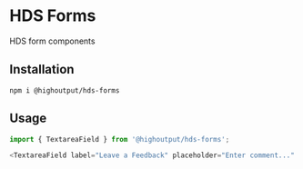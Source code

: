 # HDS Forms

HDS form components

## Installation

```
npm i @highoutput/hds-forms
```

## Usage

```ts
import { TextareaField } from '@highoutput/hds-forms';

<TextareaField label="Leave a Feedback" placeholder="Enter comment..." />;
```
